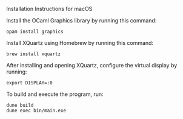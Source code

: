 Installation Instructions for macOS

Install the OCaml Graphics library by running this command:
```
opam install graphics
```
Install XQuartz using Homebrew by running this command:
```
brew install xquartz
```

After installing and opening XQuartz, configure the virtual display by running:
```
export DISPLAY=:0
```

To build and execute the program, run:

```
dune build
dune exec bin/main.exe
```

